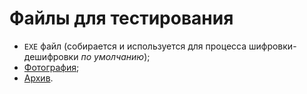 # Файлы для тестирования

* `EXE` файл (собирается и используется для процесса шифровки-дешифровки _по умолчанию_);
* [Фотография](dv.png);
* [Архив](testArchive.zip).
